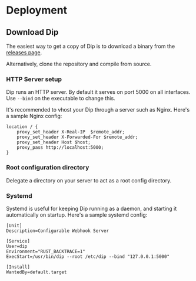 # Deployment

## Download Dip

The easiest way to get a copy of Dip is to download a binary from the [releases page](https://github.com/acmumn/dip/releases).

Alternatively, clone the repository and compile from source.

### HTTP Server setup

Dip runs an HTTP server. By default it serves on port 5000 on all interfaces. Use `--bind` on the executable to change this.

It's recommended to vhost your Dip through a server such as Nginx. Here's a sample Nginx config:

```
location / {
    proxy_set_header X-Real-IP  $remote_addr;
    proxy_set_header X-Forwarded-For $remote_addr;
    proxy_set_header Host $host;
    proxy_pass http://localhost:5000;
}
```

### Root configuration directory

Delegate a directory on your server to act as a root config directory. 

### Systemd

Systemd is useful for keeping Dip running as a daemon, and starting it automatically on startup. Here's a sample systemd config:

```
[Unit]
Description=Configurable Webhook Server

[Service]
User=dip
Environment="RUST_BACKTRACE=1"
ExecStart=/usr/bin/dip --root /etc/dip --bind "127.0.0.1:5000"

[Install]
WantedBy=default.target
```
